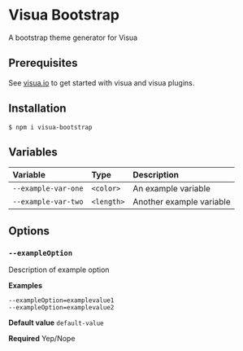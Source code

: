 # Visua Bootstrap

A bootstrap theme generator for Visua

## Prerequisites

See [visua.io](https://visua.io) to get started with visua and visua plugins.

## Installation

```
$ npm i visua-bootstrap
```

## Variables

|Variable|Type|Description|
|:---|:---|:---|
|`--example-var-one`|`<color>`|An example variable|
|`--example-var-two`|`<length>`|Another example variable|

## Options

### `--exampleOption`

Description of example option

**Examples** 
```
--exampleOption=examplevalue1
--exampleOption=examplevalue2
```

**Default value** `default-value`

**Required** Yep/Nope
